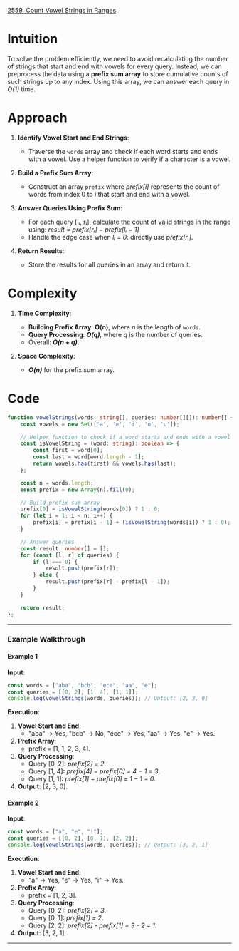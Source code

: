 [2559. Count Vowel Strings in Ranges](https://leetcode.com/problems/count-vowel-strings-in-ranges/)

# Intuition

To solve the problem efficiently, we need to avoid recalculating the number of strings that start and end with vowels for every query. Instead, we can preprocess the data using a **prefix sum array** to store cumulative counts of such strings up to any index. Using this array, we can answer each query in *O(1)* time.

# Approach

1. **Identify Vowel Start and End Strings**:
    - Traverse the `words` array and check if each word starts and ends with a vowel. Use a helper function to verify if a character is a vowel.
	
2. **Build a Prefix Sum Array**:
    - Construct an array `prefix` where *prefix[i]* represents the count of words from index 0 to *i* that start and end with a vowel.
	
3. **Answer Queries Using Prefix Sum**:
    - For each query [lᵢ, rᵢ], calculate the count of valid strings in the range using: 
	*result = prefix[rᵢ] − prefix[lᵢ − 1]*
    - Handle the edge case when *lᵢ = 0*: directly use *prefix[rᵢ]*.
	
4. **Return Results**:    
    - Store the results for all queries in an array and return it.

# Complexity

1. **Time Complexity**:
    - **Building Prefix Array**: **O(n)**, where *n* is the length of `words`.
    - **Query Processing**: ***O(q)***, where *q* is the number of queries.
    - Overall: ***O(n + q)***.
	
2. **Space Complexity**:
    - ***O(n)*** for the prefix sum array.

# Code

```typescript
function vowelStrings(words: string[], queries: number[][]): number[] {
    const vowels = new Set(['a', 'e', 'i', 'o', 'u']);

    // Helper function to check if a word starts and ends with a vowel
    const isVowelString = (word: string): boolean => {
        const first = word[0];
        const last = word[word.length - 1];
        return vowels.has(first) && vowels.has(last);
    };

    const n = words.length;
    const prefix = new Array(n).fill(0);

    // Build prefix sum array
    prefix[0] = isVowelString(words[0]) ? 1 : 0;
    for (let i = 1; i < n; i++) {
        prefix[i] = prefix[i - 1] + (isVowelString(words[i]) ? 1 : 0);
    }

    // Answer queries
    const result: number[] = [];
    for (const [l, r] of queries) {
        if (l === 0) {
            result.push(prefix[r]);
        } else {
            result.push(prefix[r] - prefix[l - 1]);
        }
    }

    return result;
};

```

---

### **Example Walkthrough**

#### **Example 1**

**Input**:

```typescript
const words = ["aba", "bcb", "ece", "aa", "e"];
const queries = [[0, 2], [1, 4], [1, 1]];
console.log(vowelStrings(words, queries)); // Output: [2, 3, 0]
```

**Execution**:

1. **Vowel Start and End**:
    - "aba" -> Yes, "bcb" -> No, "ece" -> Yes, "aa" -> Yes, "e" -> Yes.
2. **Prefix Array**:
    - prefix = [1, 1, 2, 3, 4].
3. **Query Processing**:
    - Query [0, 2]: *prefix[2] = 2*.
    - Query [1, 4]: *prefix[4] − prefix[0] = 4 − 1 = 3*.
    - Query [1, 1]: *prefix[1] − prefix[0] = 1 − 1 = 0*.
4. **Output**: [2, 3, 0].

#### **Example 2**

**Input**:

```typescript
const words = ["a", "e", "i"];
const queries = [[0, 2], [0, 1], [2, 2]];
console.log(vowelStrings(words, queries)); // Output: [3, 2, 1]
```

**Execution**:

1. **Vowel Start and End**:
    - "a" -> Yes, "e" -> Yes, "i" -> Yes.
2. **Prefix Array**:
    - prefix = [1, 2, 3].
3. **Query Processing**:
    - Query [0, 2]: *prefix[2] = 3*.
    - Query [0, 1]: *prefix[1] = 2*.
    - Query [2, 2]: *prefix[2] - prefix[1] = 3 - 2 = 1*.
4. **Output**: [3, 2, 1].

---
